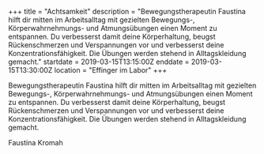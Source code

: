 +++
title = "Achtsamkeit"
description = "Bewegungstherapeutin Faustina hilft dir mitten im Arbeitsalltag mit gezielten Bewegungs-, Körperwahrnehmungs- und Atmungsübungen einen Moment zu entspannen. Du verbesserst damit deine Körperhaltung, beugst Rückenschmerzen und Verspannungen vor und verbesserst deine Konzentrationsfähigkeit. Die Übungen werden stehend in Alltagskleidung gemacht."
startdate = 2019-03-15T13:15:00Z
enddate = 2019-03-15T13:30:00Z
location = "Effinger im Labor"
+++

<div class="lead">
Bewegungstherapeutin Faustina hilft dir mitten im Arbeitsalltag mit gezielten Bewegungs-, Körperwahrnehmungs- und Atmungsübungen einen Moment zu entspannen. Du verbesserst damit deine Körperhaltung, beugst Rückenschmerzen und Verspannungen vor und verbesserst deine Konzentrationsfähigkeit. Die Übungen werden stehend in Alltagskleidung gemacht.

Faustina Kromah
</div>
